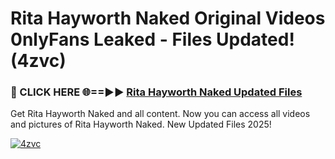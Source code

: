 # Rita Hayworth Naked Original Videos 0nlyFans Leaked - Files Updated! (4zvc)

<h3>🔴 CLICK HERE 🌐==►► <a href="https://tinyurl.com/yckcrads" rel="nofollow">Rita Hayworth Naked Updated Files</a></h3>

Get Rita Hayworth Naked and all content. Now you can access all videos and pictures of Rita Hayworth Naked. New Updated Files 2025!

[![4zvc](https://i.imgur.com/hpKpOFt.gif)](https://tinyurl.com/yckcrads)
